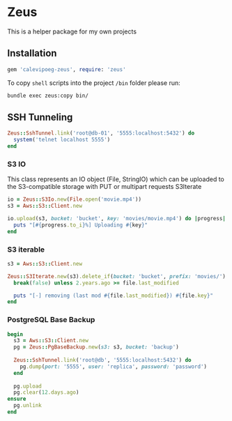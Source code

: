 # Zeus

This is a helper package for my own projects

## Installation

```ruby
gem 'calevipoeg-zeus', require: 'zeus'
```

To copy `shell` scripts into the project `/bin` folder
please run:

```bash
bundle exec zeus:copy bin/
```

## SSH Tunneling

```ruby
Zeus::SshTunnel.link('root@db-01', '5555:localhost:5432') do
  system('telnet localhost 5555')
end
```

### S3 IO

This class represents an IO object (File, StringIO) which can be
uploaded to the S3-compatible storage with PUT or multipart requests
S3Iterate
```ruby
io = Zeus::S3Io.new(File.open('movie.mp4'))
s3 = Aws::S3::Client.new

io.upload(s3, bucket: 'bucket', key: 'movies/movie.mp4') do |progress|
  puts "[#{progress.to_i}%] Uploading #{key}"
end
```

### S3 iterable

```ruby
s3 = Aws::S3::Client.new

Zeus::S3Iterate.new(s3).delete_if(bucket: 'bucket', prefix: 'movies/') do |file|
  break(false) unless 2.years.ago >= file.last_modified

  puts "[-] removing (last mod #{file.last_modified}) #{file.key}"
end
```

### PostgreSQL Base Backup

```ruby
begin
  s3 = Aws::S3::Client.new
  pg = Zeus::PgBaseBackup.new(s3: s3, bucket: 'backup')
  
  Zeus::SshTunnel.link('root@db', '5555:localhost:5432') do
    pg.dump(port: '5555', user: 'replica', password: 'password')
  end
  
  pg.upload
  pg.clear(12.days.ago)
ensure
  pg.unlink
end
```
